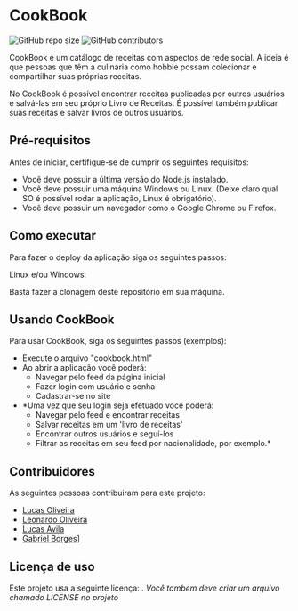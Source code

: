 # CookBook

<!--- Exemplos de badges. Acesse https://shields.io para outras opções. Você pode querer incluir informações de dependencias, build, testes, licença, etc. --->
![GitHub repo size](https://img.shields.io/github/repo-size/hsborges/progweb-template)
![GitHub contributors](https://img.shields.io/github/contributors/hsborges/progweb-template)

CookBook é um catálogo de receitas com aspectos de rede social. A ideia é que pessoas que têm a culinária como hobbie possam colecionar e compartilhar suas próprias receitas.

No CookBook é possível encontrar receitas publicadas por outros usuários e salvá-las em seu próprio Livro de Receitas. É possível também publicar suas receitas e salvar livros de outros usuários.



## Pré-requisitos

Antes de iniciar, certifique-se de cumprir os seguintes requisitos:
<!--- Estes são alguns exemplos de requisitos. Adicione, duplique e remove como necessário --->
* Você deve possuir a última versão do Node.js instalado.
* Você deve possuir uma máquina Windows ou Linux. (Deixe claro qual SO é possível rodar a aplicação, Linux é obrigatório).
* Você deve possuir um navegador como o Google Chrome ou Firefox.

## Como executar

Para fazer o deploy da aplicação siga os seguintes passos:

Linux e/ou Windows:

Basta fazer a clonagem deste repositório em sua máquina.



## Usando CookBook

Para usar CookBook, siga os seguintes passos (exemplos):

* Execute o arquivo "cookbook.html"
* Ao abrir a aplicação você poderá:
  * Navegar pelo feed da página inicial
  * Fazer login com usuário e senha
  * Cadastrar-se no site
* *Uma vez que seu login seja efetuado você poderá:
  * Navegar pelo feed e encontrar receitas
  * Salvar receitas em um 'livro de receitas'
  * Encontrar outros usuários e seguí-los
  * Filtrar as receitas em seu feed por nacionalidade, por exemplo.*  

## Contribuidores

As seguintes pessoas contribuiram para este projeto:

* [Lucas Oliveira](https://github.com/meu_nome)
* [Leonardo Oliveira](https://github.com/meu_nome)
* [Lucas Avila](https://github.com/meu_nome)
* [Gabriel Borges](https://github.com/meu_nome)]

## Licença de uso

<!--- Se não tiver certeza de qual, verifique este site: https://choosealicense.com/--->
Este projeto usa a seguinte licença: [<GNU Affero General Public License v3.0>](<https://www.gnu.org/licenses/agpl-3.0.pt-br.html>).
*Você também deve criar um arquivo chamado LICENSE no projeto*
